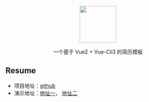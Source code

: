 <html>
<p align="center">
    <a href="https://github.com/eeewl1250/resume">
        <img src="https://i.loli.net/2019/02/24/5c724b34408f5.png" width="100px">
    </a>
</p>
<p align="center">一个基于 Vue2 + Vue-Cli3 的简历模板</p>
</html>

## Resume
- 项目地址：[github](https://github.com/eeewl1250/resume)
- 演示地址：[地址一](http://eeewl1250.gitee.io/resume)， [地址二](https://eeewl1250.github.io/resume/)